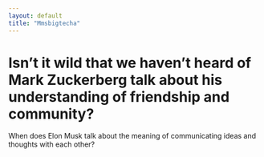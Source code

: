 ```yaml
---
layout: default
title: "Mmsbigtecha"
---
```


# Isn’t it wild that we haven’t heard of Mark Zuckerberg talk about his understanding of friendship and community?

When does Elon Musk talk about the meaning of communicating ideas and thoughts with each other? 